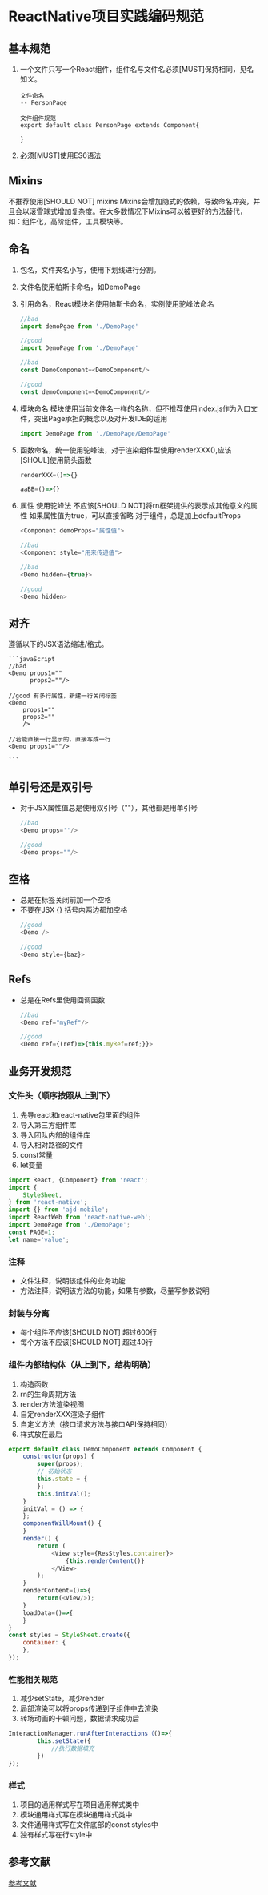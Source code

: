 # ReactNative项目实践编码规范

## 基本规范

1. 一个文件只写一个React组件，组件名与文件名必须[MUST]保持相同，见名知义。
    ```
    文件命名 
    -- PersonPage

    文件组件规范
    export default class PersonPage extends Component{

    }
    ```

2. 必须[MUST]使用ES6语法

## Mixins
不推荐使用[SHOULD NOT] mixins Mixins会增加隐式的依赖，导致命名冲突，并且会以滚雪球式增加复杂度。在大多数情况下Mixins可以被更好的方法替代，如：组件化，高阶组件，工具模块等。

## 命名

1. 包名，文件夹名小写，使用下划线进行分割。
2. 文件名使用帕斯卡命名，如DemoPage
3. 引用命名，React模块名使用帕斯卡命名，实例使用驼峰法命名

    ```javaScript
    //bad 
    import demoPgae from './DemoPage'

    //good
    import DemoPage from './DemoPage'

    //bad
    const DemoComponent=<DemoComponent/>

    //good 
    const demoComponent=<DemoComponent/>

    ```
4. 模块命名 模块使用当前文件名一样的名称，但不推荐使用index.js作为入口文件，突出Page承担的概念以及对开发IDE的适用
   ```javaScript
   import DemoPage from './DemoPage/DemoPage'
   ```

5. 函数命名，统一使用驼峰法，对于渲染组件型使用renderXXX(),应该[SHOUL]使用箭头函数
    ```javaScript
    renderXXX=()=>{}

    aaBB=()=>{}
    ```
6. 属性
使用驼峰法
不应该[SHOULD NOT]将rn框架提供的表示成其他意义的属性
如果属性值为true，可以直接省略
对于组件，总是加上defaultProps
    ```javaScript
    <Component demoProps="属性值">

    //bad
    <Component style="用来传递值">

    //bad
    <Demo hidden={true}>

    //good
    <Demo hidden>
    ```

## 对齐

遵循以下的JSX语法缩进/格式。

    ```javaScript
    //bad
    <Demo props1=""
          props2=""/>

    //good 有多行属性，新建一行关闭标签
    <Demo
        props1=""
        props2=""
        />

    //若能直接一行显示的，直接写成一行
    <Demo props1=""/>

    ```
## 单引号还是双引号
- 对于JSX属性值总是使用双引号（""），其他都是用单引号
   
    ```javaScript
    //bad
    <Demo props=''/>

    //good
    <Demo props=""/>
    ```

## 空格

+ 总是在标签关闭前加一个空格
+ 不要在JSX {} 括号内两边都加空格
    ```javaScript
    //good
    <Demo />

    //good 
    <Demo style={baz}>
    ```

## Refs
- 总是在Refs里使用回调函数

    ```javaScript
    //bad
    <Demo ref="myRef"/>

    //good
    <Demo ref={(ref)=>{this.myRef=ref;}}>
    ```

## 业务开发规范

### 文件头（顺序按照从上到下）

1. 先导react和react-native包里面的组件
2. 导入第三方组件库
3. 导入团队内部的组件库
4. 导入相对路径的文件
5. const常量
6. let变量
   
```javaScript
import React, {Component} from 'react';
import {
    StyleSheet,
} from 'react-native';
import {} from 'ajd-mobile';
import ReactWeb from 'react-native-web';
import DemoPage from './DemoPage';
const PAGE=1;
let name='value';
```
### 注释
- 文件注释，说明该组件的业务功能
- 方法注释，说明该方法的功能，如果有参数，尽量写参数说明
  
### 封装与分离
- 每个组件不应该[SHOULD NOT] 超过600行
- 每个方法不应该[SHOULD NOT] 超过40行

### 组件内部结构体（从上到下，结构明确）

1. 构造函数 
2. rn的生命周期方法 
3. render方法渲染视图 
4. 自定renderXXX渲染子组件 
5. 自定义方法（接口请求方法与接口API保持相同） 
6. 样式放在最后

```javaScript
export default class DemoComponent extends Component {
    constructor(props) {
        super(props);
        // 初始状态
        this.state = {
        };
        this.initVal();
    }
    initVal = () => {
    };
    componentWillMount() {
    }
    render() {
        return (
            <View style={ResStyles.container}>
                {this.renderContent()}
            </View>
        );
    }
    renderContent=()=>{
        return(<View/>);
    }
    loadData=()=>{
    }
}
const styles = StyleSheet.create({
    container: {
    },
});
```

### 性能相关规范
1. 减少setState，减少render
2. 局部渲染可以将props传递到子组件中去渲染
3. 转场动画的卡顿问题，数据请求成功后

```javaScript
InteractionManager.runAfterInteractions（()=>{
        this.setState({
            //执行数据填充
        })
});
```

### 样式

1. 项目的通用样式写在项目通用样式类中
2. 模块通用样式写在模块通用样式类中
3. 文件通用样式写在文件底部的const styles中
4. 独有样式写在行style中

## 参考文献

[参考文献](https://juejin.im/post/5b1637806fb9a01e2950e281)